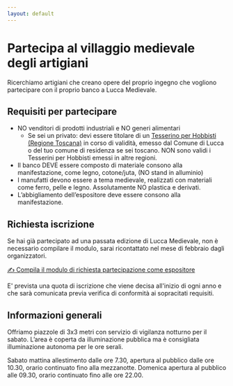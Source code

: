 ```yaml
---
layout: default
---
```


# Partecipa al villaggio medievale degli artigiani

Ricerchiamo artigiani che creano opere del proprio ingegno che vogliono
partecipare con il proprio banco a Lucca Medievale.

## Requisiti per partecipare

* NO venditori di prodotti industriali e NO generi alimentari
  * Se sei un privato: devi essere titolare di un [Tesserino per
    Hobbisti (Regione Toscana)](http://www.comune.lucca.it/flex/cm/pages/ServeBLOB.php/L/IT/IDPagina/4579)
    in corso di validità, emesso dal Comune di Lucca o del tuo comune di residenza se sei toscano.
    NON sono validi i Tesserini per Hobbisti emessi in altre regioni.
* Il banco DEVE essere composto di materiale consono alla manifestazione, come
  legno, cotone/juta, (NO stand in alluminio)
* I manufatti devono essere a tema medievale, realizzati con materiali come
  ferro, pelle e legno. Assolutamente NO plastica e derivati.
* L’abbigliamento dell’espositore deve essere consono alla manifestazione.

## Richiesta iscrizione

Se hai già partecipato ad una passata edizione di Lucca Medievale, non è
necessario compilare il modulo, sarai ricontattato nel mese di febbraio dagli
organizzatori.

[✍️ Compila il modulo di richiesta partecipazione come espositore](https://docs.google.com/forms/d/e/1FAIpQLSekA-gAjpFNArQz9EbZujL9SdEOghzfo4QN4H7Jxq_mAeGUCg/viewform?usp=sf_link)

E' prevista una quota di iscrizione che viene decisa all'inizio di ogni anno e
che sarà comunicata previa verifica di conformità ai sopracitati requisiti.

## Informazioni generali

Offriamo piazzole di 3x3 metri con servizio di vigilanza notturno per il sabato.
L’area è coperta da illuminazione pubblica ma è consigliata illuminazione
autonoma per le ore serali.

Sabato mattina allestimento dalle ore 7.30, apertura al pubblico dalle ore
10.30, orario continuato fino alla mezzanotte. Domenica apertura al pubblico
alle 09.30, orario continuato fino alle ore 22.00.
